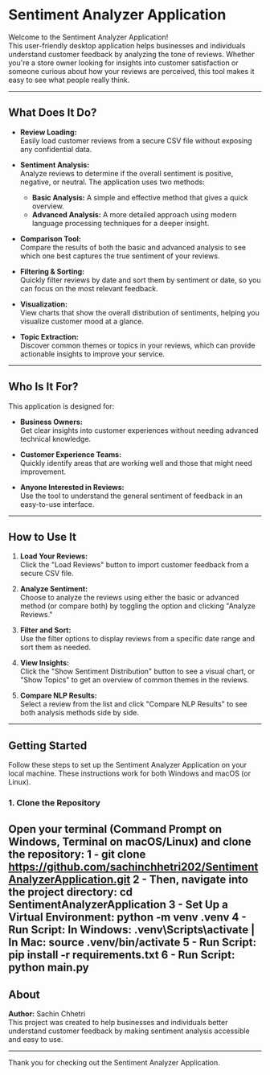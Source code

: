 # Sentiment Analyzer Application

Welcome to the Sentiment Analyzer Application!  
This user-friendly desktop application helps businesses and individuals understand customer feedback by analyzing the tone of reviews. Whether you're a store owner looking for insights into customer satisfaction or someone curious about how your reviews are perceived, this tool makes it easy to see what people really think.

---

## What Does It Do?

- **Review Loading:**  
  Easily load customer reviews from a secure CSV file without exposing any confidential data.

- **Sentiment Analysis:**  
  Analyze reviews to determine if the overall sentiment is positive, negative, or neutral. The application uses two methods:
  - **Basic Analysis:** A simple and effective method that gives a quick overview.
  - **Advanced Analysis:** A more detailed approach using modern language processing techniques for a deeper insight.

- **Comparison Tool:**  
  Compare the results of both the basic and advanced analysis to see which one best captures the true sentiment of your reviews.

- **Filtering & Sorting:**  
  Quickly filter reviews by date and sort them by sentiment or date, so you can focus on the most relevant feedback.

- **Visualization:**  
  View charts that show the overall distribution of sentiments, helping you visualize customer mood at a glance.

- **Topic Extraction:**  
  Discover common themes or topics in your reviews, which can provide actionable insights to improve your service.

---

## Who Is It For?

This application is designed for:
- **Business Owners:**  
  Get clear insights into customer experiences without needing advanced technical knowledge.
  
- **Customer Experience Teams:**  
  Quickly identify areas that are working well and those that might need improvement.
  
- **Anyone Interested in Reviews:**  
  Use the tool to understand the general sentiment of feedback in an easy-to-use interface.

---

## How to Use It

1. **Load Your Reviews:**  
   Click the "Load Reviews" button to import customer feedback from a secure CSV file.

2. **Analyze Sentiment:**  
   Choose to analyze the reviews using either the basic or advanced method (or compare both) by toggling the option and clicking "Analyze Reviews."

3. **Filter and Sort:**  
   Use the filter options to display reviews from a specific date range and sort them as needed.

4. **View Insights:**  
   Click the "Show Sentiment Distribution" button to see a visual chart, or "Show Topics" to get an overview of common themes in the reviews.

5. **Compare NLP Results:**  
   Select a review from the list and click "Compare NLP Results" to see both analysis methods side by side.

---

## Getting Started

Follow these steps to set up the Sentiment Analyzer Application on your local machine. These instructions work for both Windows and macOS (or Linux).

### 1. Clone the Repository

Open your terminal (Command Prompt on Windows, Terminal on macOS/Linux) and clone the repository:
1 - git clone https://github.com/sachinchhetri202/SentimentAnalyzerApplication.git
2 - Then, navigate into the project directory: cd SentimentAnalyzerApplication
3 - Set Up a Virtual Environment: python -m venv .venv
4 - Run Script: In Windows: .venv\Scripts\activate | In Mac: source .venv/bin/activate
5 - Run Script: pip install -r requirements.txt
6 - Run Script: python main.py
---

## About

**Author:** Sachin Chhetri  
This project was created to help businesses and individuals better understand customer feedback by making sentiment analysis accessible and easy to use.

---

Thank you for checking out the Sentiment Analyzer Application.
